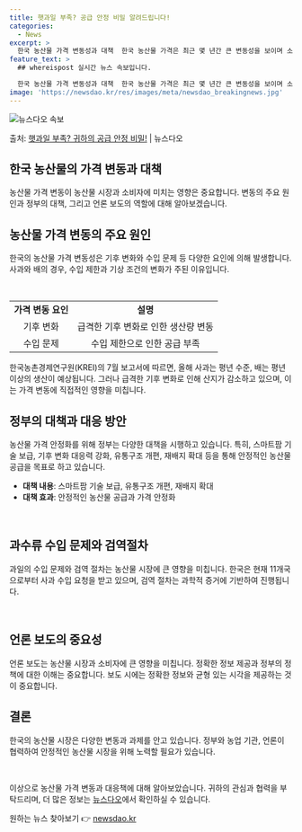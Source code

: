 ```yaml
---
title: 햇과일 부족? 공급 안정 비밀 알려드립니다!
categories:
  - News
excerpt: >
  한국 농산물 가격 변동성과 대책  한국 농산물 가격은 최근 몇 년간 큰 변동성을 보이며 소비자와 경제에 영향…
feature_text: >
  ## whereispost 실시간 뉴스 속보입니다.

  한국 농산물 가격 변동성과 대책  한국 농산물 가격은 최근 몇 년간 큰 변동성을 보이며 소비자와 경제에 영향…
image: 'https://newsdao.kr/res/images/meta/newsdao_breakingnews.jpg'
---
```


![뉴스다오 속보](https://newsdao.kr/res/images/meta/newsdao_breakingnews.jpg)

<p>출처: <a href="https://newsdao.kr/4586" rel="dofollow">햇과일 부족? 귀하의 공급 안정 비밀!</a> | 뉴스다오</p>

<h2 data-ke-size="size26">한국 농산물의 가격 변동과 대책</h2>
농산물 가격 변동이 농산물 시장과 소비자에 미치는 영향은 중요합니다. 변동의 주요 원인과 정부의 대책, 그리고 언론 보도의 역할에 대해 알아보겠습니다.

<h2 data-ke-size="size24">농산물 가격 변동의 주요 원인</h2>
한국의 농산물 가격 변동성은 기후 변화와 수입 문제 등 다양한 요인에 의해 발생합니다. 사과와 배의 경우, 수입 제한과 기상 조건의 변화가 주된 이유입니다.

<p data-ke-size="size16">&nbsp;</p>

<table>
<tbody>
<tr>
<td style="text-align: center; height: 17px;"><b>가격 변동 요인</b></td>
<td style="text-align: center; height: 17px;"><b>설명</b></td>
</tr>
<tr>
<td style="text-align: center; height: 17px;">기후 변화</td>
<td style="text-align: center; height: 17px;">급격한 기후 변화로 인한 생산량 변동</td>
</tr>
<tr>
<td style="text-align: center; height: 17px;">수입 문제</td>
<td style="text-align: center; height: 17px;">수입 제한으로 인한 공급 부족</td>
</tr>
</tbody>
</table>

<p data-ke-size="size16">한국농촌경제연구원(KREI)의 7월 보고서에 따르면, 올해 사과는 평년 수준, 배는 평년 이상의 생산이 예상됩니다. 그러나 급격한 기후 변화로 인해 산지가 감소하고 있으며, 이는 가격 변동에 직접적인 영향을 미칩니다.</p>

<h2 data-ke-size="size24">정부의 대책과 대응 방안</h2>
농산물 가격 안정화를 위해 정부는 다양한 대책을 시행하고 있습니다. 특히, 스마트팜 기술 보급, 기후 변화 대응력 강화, 유통구조 개편, 재배지 확대 등을 통해 안정적인 농산물 공급을 목표로 하고 있습니다.

<ul>
<li><b>대책 내용</b>: 스마트팜 기술 보급, 유통구조 개편, 재배지 확대</li>
<li><b>대책 효과</b>: 안정적인 농산물 공급과 가격 안정화</li>
</ul>

<p data-ke-size="size16">&nbsp;</p>

<h2 data-ke-size="size24">과수류 수입 문제와 검역절차</h2>
과일의 수입 문제와 검역 절차는 농산물 시장에 큰 영향을 미칩니다. 한국은 현재 11개국으로부터 사과 수입 요청을 받고 있으며, 검역 절차는 과학적 증거에 기반하여 진행됩니다.

<p data-ke-size="size16">&nbsp;</p>

<h2 data-ke-size="size24">언론 보도의 중요성</h2>
언론 보도는 농산물 시장과 소비자에 큰 영향을 미칩니다. 정확한 정보 제공과 정부의 정책에 대한 이해는 중요합니다. 보도 시에는 정확한 정보와 균형 있는 시각을 제공하는 것이 중요합니다.

<h2 data-ke-size="size24">결론</h2>
한국의 농산물 시장은 다양한 변동과 과제를 안고 있습니다. 정부와 농업 기관, 언론이 협력하여 안정적인 농산물 시장을 위해 노력할 필요가 있습니다.

<p data-ke-size="size16">&nbsp;</p>

<p data-ke-size="size16">이상으로 농산물 가격 변동과 대응책에 대해 알아보았습니다. 귀하의 관심과 협력을 부탁드리며, 더 많은 정보는 <a href="https://newsdao.kr/4586">뉴스다오</a>에서 확인하실 수 있습니다.</p> 

원하는 뉴스 찾아보기 👉 <a href="https://newsdao.kr" rel="dofollow">newsdao.kr</a>


